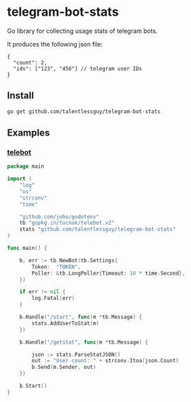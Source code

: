 # telegram-bot-stats

Go library for collecting usage stats of telegram bots.

It produces the following json file:

```jsonc
{
  "count": 2,
  "ids": ["123", "456"] // telegram user IDs
}
```

## Install

```sh
go get github.com/talentlessguy/telegram-bot-stats
```

## Examples

### [telebot](https://github.com/tucnak/telebot)

```go
package main

import (
	"log"
	"os"
	"strconv"
	"time"

	"github.com/joho/godotenv"
	tb "gopkg.in/tucnak/telebot.v2"
	stats "github.com/talentlessguy/telegram-bot-stats"
)

func main() {

	b, err := tb.NewBot(tb.Settings{
		Token:  "TOKEN",
		Poller: &tb.LongPoller{Timeout: 10 * time.Second},
	})

	if err != nil {
		log.Fatal(err)
	}

	b.Handle("/start", func(m *tb.Message) {
		stats.AddUserToStat(m)
	})

	b.Handle("/getstat", func(m *tb.Message) {

		json := stats.ParseStatJSON()
		out := "User count: " + strconv.Itoa(json.Count)
		b.Send(m.Sender, out)
	})

	b.Start()
}
```
